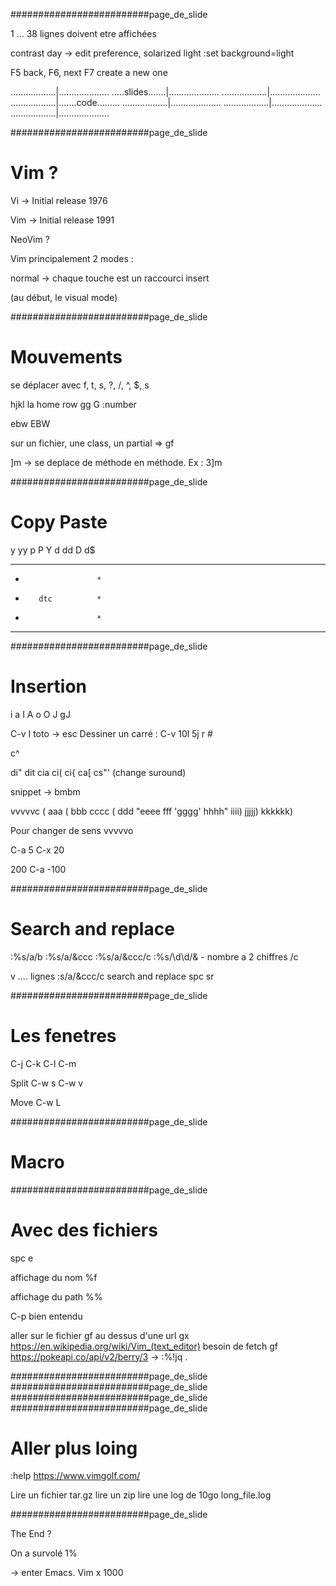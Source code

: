 #########################page_de_slide

1 ... 38 lignes doivent etre affichées

contrast day -> edit preference, solarized light
:set background=light

F5 back, F6, next
F7 create a new one


..................|....................
.....slides.......|....................
..................|....................
..................|.......code.........
..................|....................
..................|....................
..................|....................





















#########################page_de_slide

# Vim ?

Vi  -> Initial release 1976

Vim -> Initial release 1991

NeoVim ?



Vim principalement 2 modes :

normal -> chaque touche est un raccourci
insert

(au début, le visual mode)






















#########################page_de_slide

# Mouvements

se déplacer avec f, t, s, ?, /, ^, $, s

hjkl la home row
gg
G
:number

ebw
EBW

sur un fichier, une class, un partial => gf

]m -> se deplace de méthode en méthode. Ex : 3]m

























#########################page_de_slide

# Copy Paste

y
yy
p
P
Y
d
dd
D
d$

***********************
*                     *
*        dtc          *
*                     *
***********************





























#########################page_de_slide

# Insertion

i a I A
o O
J
gJ


C-v I toto -> esc
Dessiner un carré : C-v 10l 5j r #

c^

di"
dit
cia
ci(
ci{
ca[
cs"' (change suround)

snippet -> bmbm

vvvvvc
( aaa ( bbb cccc ( ddd "eeee fff 'gggg' hhhh" iiii) jjjjj) kkkkkk)

Pour changer de sens
vvvvvo

C-a 5
C-x 20

200 C-a -100

#########################page_de_slide

# Search and replace

:%s/a/b
:%s/a/&ccc
:%s/a/&ccc/c
:%s/\d\d/& - nombre a 2 chiffres /c

v .... lignes
:s/a/&ccc/c
search and replace
spc sr






















#########################page_de_slide

# Les fenetres

C-j
C-k
C-l
C-m

Split
C-w s
C-w v

Move
C-w L

























#########################page_de_slide

# Macro















#########################page_de_slide

# Avec des fichiers

spc e

affichage du nom
%f

affichage du path
%%


C-p bien entendu


aller sur le fichier gf
au dessus d'une url gx https://en.wikipedia.org/wiki/Vim_(text_editor)
besoin de fetch     gf https://pokeapi.co/api/v2/berry/3
-> :%!jq .















#########################page_de_slide
#########################page_de_slide
#########################page_de_slide
#########################page_de_slide

# Aller plus loing

:help
https://www.vimgolf.com/

Lire un fichier tar.gz
lire un zip
lire une log de 10go long_file.log

#########################page_de_slide

The End ?

On a survolé 1%

-> enter Emacs.
Vim x 1000
